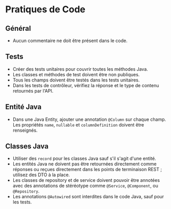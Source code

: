 # Pratiques de Code

## Général
- Aucun commentaire ne doit être présent dans le code.

## Tests
- Créer des tests unitaires pour couvrir toutes les méthodes Java.
- Les classes et méthodes de test doivent être non publiques.
- Tous les champs doivent être testés dans les tests unitaires.
- Dans les tests de contrôleur, vérifiez la réponse et le type de contenu retournés par l'API.

## Entité Java
- Dans une Java Entity, ajouter une annotation `@Column` sur chaque champ. Les propriétés `name`, `nullable` et `columnDefinition` doivent être renseignés.

## Classes Java
- Utiliser des `record` pour les classes Java sauf s'il s'agit d'une entité.
- Les entités Java ne doivent pas être retournées directement comme réponses ou reçues directement dans les points de terminaison REST ; utilisez des DTO à la place.
- Les classes de repository et de service doivent pouvoir être annotées avec des annotations de stéréotype comme `@Service`, `@Component`, ou `@Repository`.
- Les annotations `@Autowired` sont interdites dans le code Java, sauf pour les tests.